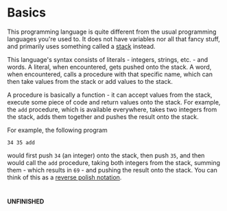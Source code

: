 # Basics

This programming language is quite different from the usual programming languages you're used to. It does not have variables nor all that fancy stuff, and primarily uses something called a [stack](https://en.wikipedia.org/wiki/Stack_(abstract_data_type)) instead.

This language's syntax consists of literals - integers, strings, etc. - and words. A literal, when encountered, gets pushed onto the stack. A word, when encountered, calls a procedure with that specific name, which can then take values from the stack or add values to the stack.

A procedure is basically a function - it can accept values from the stack, execute some piece of code and return values onto the stack. For example, the `add` procedure, which is available everywhere, takes two integers from the stack, adds them together and pushes the result onto the stack.

For example, the following program
```
34 35 add
```
would first push `34` (an integer) onto the stack, then push `35`, and then would call the `add` procedure, taking both integers from the stack, summing them - which results in `69` - and pushing the result onto the stack. You can think of this as a [reverse polish notation](https://en.wikipedia.org/wiki/Reverse_Polish_notation).


#

**UNFINISHED**